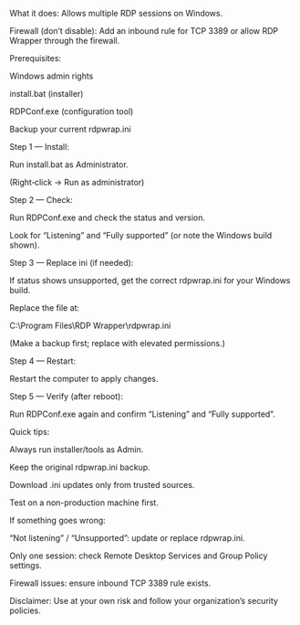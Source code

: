 What it does:
Allows multiple RDP sessions on Windows.

Firewall (don’t disable):
Add an inbound rule for TCP 3389 or allow RDP Wrapper through the firewall.

Prerequisites:

Windows admin rights

install.bat (installer)

RDPConf.exe (configuration tool)

Backup your current rdpwrap.ini

Step 1 — Install:

Run install.bat as Administrator.

(Right‑click → Run as administrator)

Step 2 — Check:

Run RDPConf.exe and check the status and version.

Look for “Listening” and “Fully supported” (or note the Windows build shown).

Step 3 — Replace ini (if needed):

If status shows unsupported, get the correct rdpwrap.ini for your Windows build.

Replace the file at:

C:\Program Files\RDP Wrapper\rdpwrap.ini


(Make a backup first; replace with elevated permissions.)

Step 4 — Restart:

Restart the computer to apply changes.

Step 5 — Verify (after reboot):

Run RDPConf.exe again and confirm “Listening” and “Fully supported”.

Quick tips:

Always run installer/tools as Admin.

Keep the original rdpwrap.ini backup.

Download .ini updates only from trusted sources.

Test on a non-production machine first.

If something goes wrong:

“Not listening” / “Unsupported”: update or replace rdpwrap.ini.

Only one session: check Remote Desktop Services and Group Policy settings.

Firewall issues: ensure inbound TCP 3389 rule exists.

Disclaimer:
Use at your own risk and follow your organization’s security policies.
